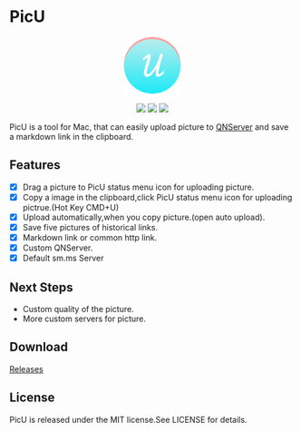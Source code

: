 
# PicU

<p align="center">

<img src="pic/2017022646287Icon_128x128@2x.png" alt="PicU" title="PicU" width="100" height="100"/>

</p>

<p align="center">


<img src="https://img.shields.io/badge/language-swift-red.svg" >
<img src="https://img.shields.io/badge/platform-mac%20os-lightgrey.svg" >
<a href="LICENSE"><img src="https://img.shields.io/badge/license-MIT-373737.svg" ></a>


</p>

PicU is a  tool for Mac, that can easily upload picture to [QNServer](http://www.qiniu.com/) and save a markdown link in the clipboard.

## Features

- [x] Drag a picture to PicU status menu icon for uploading picture.
- [x] Copy a image in the clipboard,click PicU status menu icon for uploading pictrue.(Hot Key CMD+U)
- [x] Upload automatically,when you copy picture.(open auto upload).
- [x] Save five pictures of historical links.
- [x] Markdown link or common http link.
- [x] Custom QNServer.
- [x] Default sm.ms Server

## Next Steps

- Custom quality of the picture.
- More custom servers for picture.

## Download

[Releases](https://github.com/chenxtdo/UPImageMacApp/releases)



## License

PicU is released under the MIT license.See LICENSE for details.

